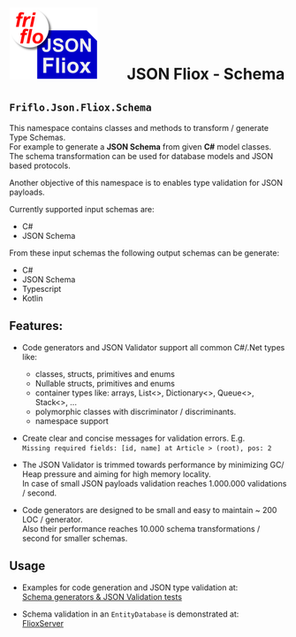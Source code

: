 

# ![logo](../../../docs/images/Json-Fliox.svg)        **JSON Fliox - Schema**



## **`Friflo.Json.Fliox.Schema`**

This namespace contains classes and methods to transform / generate Type Schemas.  
For example to generate a **JSON Schema** from given **C#** model classes.  
The schema transformation can be used for database models and JSON based protocols.

Another objective of this namespace is to enables type validation for JSON payloads.

Currently supported input schemas are:
- C#
- JSON Schema

From these input schemas the following output schemas can be generate:
- C#
- JSON Schema
- Typescript
- Kotlin

## Features:
- Code generators and JSON Validator support all common C#/.Net types like:
    - classes, structs, primitives and enums
    - Nullable structs, primitives and enums
    - container types like: arrays, List<>, Dictionary<>, Queue<>, Stack<>, ...
    - polymorphic classes with discriminator / discriminants.
    - namespace support

- Create clear and concise messages for validation errors. E.g.  
    `Missing required fields: [id, name] at Article > (root), pos: 2`

- The JSON Validator is trimmed towards performance by minimizing GC/ Heap pressure and
  aiming for high memory locality.  
  In case of small JSON payloads validation reaches 1.000.000 validations / second.

- Code generators are designed to be small and easy to maintain ~ 200 LOC / generator.  
  Also their performance reaches 10.000 schema transformations / second for smaller schemas.

## Usage
- Examples for code generation and JSON type validation at:  
  [Schema generators & JSON Validation tests](../../../Json.Tests/Common/UnitTest/Fliox/Schema)

- Schema validation in an `EntityDatabase` is demonstrated at:  
  [FlioxServer](../../../Json.Tests/Main/Program.cs)


